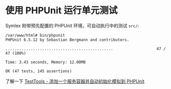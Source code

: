 # 使用 PHPUnit 运行单元测试

Symlex 附带预先配置的 PHPUnit 环境，可自动执行中的测试 `src/`:

    /var/www/html# bin/phpunit
    PHPUnit 6.5.12 by Sebastian Bergmann and contributors.

    ...............................................                   47 / 47 (100%)

    Time: 3.43 seconds, Memory: 12.00MB

    OK (47 tests, 145 assertions)

了解一下 [TestTools  - 添加一个服务容器并自动初始化模拟到 PHPUnit ](https://github.com/lastzero/test-tools)
